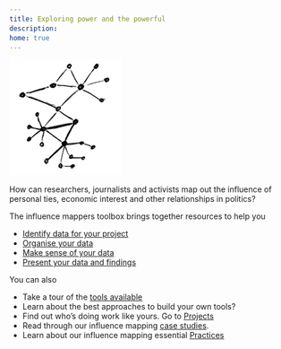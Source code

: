 ```yaml
---
title: Exploring power and the powerful
description: 
home: true
---
```


![](assets/images/logo.png)

How can researchers, journalists and activists map out the influence of personal ties, economic interest and other relationships in politics?

The influence mappers toolbox brings together resources to help you

 * [Identify data for your project](practices/collecting.html)
 * [Organise your data](practices/organising.html)
 * [Make sense of your data](practices/analysing.html)
 * [Present your data and findings](practices/publishing.html)

You can also

 * Take a tour of the [tools available](tools.html)
 * Learn about the best approaches to build your own tools?
 * Find out who’s doing work like yours. Go to [Projects](projects)
 * Read through our influence mapping [case studies](cases.html).
 * Learn about our influence mapping essential [Practices](practices)
